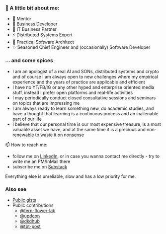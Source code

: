 ### 👋 A little bit about me:

- 💬 Mentor
- 🌱 Business Developer
- 👯 IT Business Partner
- ⚡ Distributed Systems Expert 
- 🔭 Practical Software Architect
- ✨ Seasoned Chief Engineer and (occasionally) Software Developer

### ... and some spices

- I am an apologist of a real AI and SONs, distributed systems and crypto and of course I am always open to new challenges where my empirical experience and the years of practice are applicable and efficient
- I have no YT/FB/IG or any other hyped and enterprise oriented media stuff, instead I prefer open platforms and real-life activities
- I may periodically conduct closed consultative sessions and seminars on topics that are impressing me
- I am always ready to learn something new, do academic studies, and have a thought that learning is a continuous process and an inalienable part of our life
- I believe that our personal time is our most expensive treasure, is a most valuable asset we have, and at the same time it is a precious and non-renewable to waste it on nonsense

📫 How to reach me: 

- follow me on [LinkedIn](https://www.linkedin.com/in/ai-pro/), or in case you wanna contact me directly - try to write me an PM/InMail there
- subscribe me on [Substack](https://canny.substack.com/)

Everything else is unreliable, slow and has a low priority for me. 

### Also see

- [Public gists](https://gist.github.com/source-c)
- Public contributions
  - [@fern-flower-lab](https://github.com/fern-flower-lab)
  - [@updcon](https://github.com/updcon)
  - [@dkdhub](https://github.com/dkdhub)
  - [@tbt-post](https://github.com/tbt-post)

<!--
**source-c/source-c** is a ✨ _special_ ✨ repository because its `README.md` (this file) appears on your GitHub profile.

Here are some ideas to get you started:

- 🔭 I’m currently working on ...
- 🌱 I’m currently learning ...
- 👯 I’m looking to collaborate on ...
- 🤔 I’m looking for help with ...
- 💬 Ask me about ...
- 📫 How to reach me: ...
- 😄 Pronouns: ...
- ⚡ Fun fact: ...
-->
